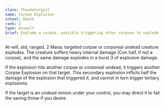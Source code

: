 ```yaml
---
class: Thaumaturgist
name: Corpse Explosion
school: Death
rank: 2
type: Assault
brief: Explode a corpse, possibly triggering other corpses to explode
---
```


At-will, std, ranged, 2 Mana; targeted corpse or corporeal undead creature explodes. The creature suffers heavy internal damage (Con half, if not a corpse), and the same damage explodes in a burst 3 of explosive damage.

If the explosion hits another corpse or corporeal undead, it triggers another Corpse Explosion on that target. This secondary explosion inflicts half the damage of the explosion that triggered it, and cannot in turn trigger tertiary explosions.

If the target is an undead minion under your control, you may direct it to fail the saving throw if you desire.